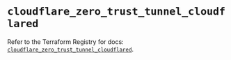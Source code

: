 # `cloudflare_zero_trust_tunnel_cloudflared`

Refer to the Terraform Registry for docs: [`cloudflare_zero_trust_tunnel_cloudflared`](https://registry.terraform.io/providers/cloudflare/cloudflare/5.5.0/docs/resources/zero_trust_tunnel_cloudflared).
